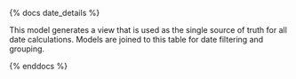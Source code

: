 {% docs date_details %}

This model generates a view that is used as the single source of truth for all date calculations. Models are joined to this table for date filtering and grouping. 

{% enddocs %}
